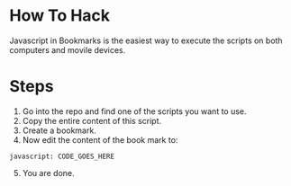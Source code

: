 # How To Hack
Javascript in Bookmarks is the easiest way to execute the scripts on both computers and movile devices.

# Steps
1. Go into the repo and find one of the scripts you want to use.
2. Copy the entire content of this script.
3. Create a bookmark. 
4. Now edit the content of the book mark to:

```
javascript: CODE_GOES_HERE
```

5. You are done.

